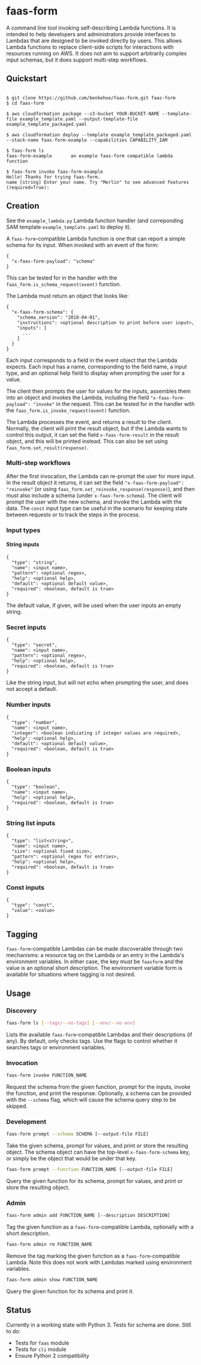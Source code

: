 # faas-form

A command line tool invoking self-describing Lambda functions.
It is intended to help developers and administrators provide interfaces to Lambdas that are designed to be invoked directly by users.
This allows Lambda functions to replace client-side scripts for interactions with resources running on AWS.
It does not aim to support arbitrarily complex input schemas, but it does support multi-step workflows.

## Quickstart
```

$ git clone https://github.com/benkehoe/faas-form.git faas-form
$ cd faas-form

$ aws cloudformation package --s3-bucket YOUR-BUCKET-NAME --template-file example_template.yaml --output-template-file example_template_packaged.yaml

$ aws cloudformation deploy --template example_template_packaged.yaml --stack-name faas-form-example --capabilities CAPABILITY_IAM

$ faas-form ls
faas-form-example       an example faas-form compatible lambda function

$ faas-form invoke faas-form-example
Hello! Thanks for trying faas-form.
name [string] Enter your name. Try "Merlin" to see advanced features (required=True):
```

## Creation

See the `example_lambda.py` Lambda function handler (and correponding SAM template `example_template.yaml` to deploy it).

A `faas-form`-compatible Lambda function is one that can report a simple schema for its input. When invoked with an event of the form:

```
{
  "x-faas-form-payload": "schema"
}
```

This can be tested for in the handler with the `faas_form.is_schema_request(event)` function.

The Lambda must return an object that looks like:

```
{
  "x-faas-form-schema": {
    "schema_version": "2018-04-01",
    "instructions": <optional description to print before user input>,
    "inputs": [
      ...
    ]
  }
}
```

Each input corresponds to a field in the event object that the Lambda expects. Each input has a name, corresponding to the field name, a input type, and an optional help field to display when prompting the user for a value.

The client then prompts the user for values for the inputs, assembles them into an object and invokes the Lambda, including the field `"x-faas-form-payload": "invoke"` in the request.
This can be tested for in the handler with the `faas_form.is_invoke_request(event)` function.

The Lambda processes the event, and returns a result to the client. Normally, the client will print the result object, but if the Lambda wants to control this output, it can set the field `x-faas-form-result` in the result object, and this will be printed instead.
This can also be set using `faas_form.set_result(response)`.

### Multi-step workflows

After the first invocation, the Lambda can re-prompt the user for more input. In the result object it returns, it can set the field `"x-faas-form-payload": "reinvoke"` (or using `faas_form.set_reinvoke_response(response)`), and then must also include a schema (under `x-faas-form-schema`).
The client will prompt the user with the new schema, and invoke the Lambda with the data.
The `const` input type can be useful in the scenario for keeping state between requests or to track the steps in the process.

### Input types

#### String inputs
```
{
  "type": "string",
  "name": <input name>,
  "pattern": <optional regex>,
  "help": <optional help>,
  "default": <optional default value>,
  "required": <boolean, default is true>
}
```
The default value, if given, will be used when the user inputs an empty string.

### Secret inputs
```
{
  "type": "secret",
  "name": <input name>,
  "pattern": <optional regex>,
  "help": <optional help>,
  "required": <boolean, default is true>
}
```
Like the string input, but will not echo when prompting the user, and does not accept a default.

### Number inputs
```
{
  "type": "number",
  "name": <input name>,
  "integer": <boolean indicating if integer values are required>,
  "help": <optional help>,
  "default": <optional default value>,
  "required": <boolean, default is true>
}
```

### Boolean inputs
```
{
  "type": "boolean",
  "name": <input name>,
  "help": <optional help>,
  "required": <boolean, default is true>
}
```

### String list inputs
```
{
  "type": "list<string>",
  "name": <input name>,
  "size": <optional fixed size>,
  "pattern": <optional regex for entries>,
  "help": <optional help>,
  "required": <boolean, default is true>
}
```

### Const inputs
```
{
  "type": "const",
  "value": <value>
}
```

## Tagging

`faas-form`-compatible Lambdas can be made discoverable through two mechanisms: a resource tag on the Lambda or an entry in the Lambda's environment variables.
In either case, the key must be `faasform` and the value is an optional short description.
The environment variable form is available for situations where tagging is not desired.

## Usage

### Discovery

```bash
faas-form ls [--tags/--no-tags] [--env/--no-env]
```

Lists the available `faas-form`-compatible Lambdas and their descriptions (if any).
By default, only checks tags. Use the flags to control whether it searches tags or environment variables.

### Invocation

```bash
faas-form invoke FUNCTION_NAME
```

Request the schema from the given function, prompt for the inputs, invoke the function, and print the response. Optionally, a schema can be provided with the `--schema` flag, which will cause the schema query step to be skipped.

### Development

```bash
faas-form prompt --schema SCHEMA [--output-file FILE]
```

Take the given schema, prompt for values, and print or store the resulting object. The schema object can have the top-level `x-faas-form-schema` key, or simply be the object that would be under that key.

```bash
faas-form prompt --function FUNCTION_NAME [--output-file FILE]
```

Query the given function for its schema, prompt for values, and print or store the resulting object.

### Admin

```bash
faas-form admin add FUNCTION_NAME [--description DESCRIPTION]
```

Tag the given function as a `faas-form`-compatible Lambda, optionally with a short description.


```bash
faas-form admin rm FUNCTION_NAME
```

Remove the tag marking the given function as a `faas-form`-compatible Lambda. Note this does not work with Lambdas marked using environment variables.

```bash
faas-form admin show FUNCTION_NAME
```

Query the given function for its schema and print it.

## Status

Currently in a working state with Python 3. Tests for schema are done. Still to do:

* Tests for `faas` module
* Tests for `cli` module
* Ensure Python 2 compatibility
